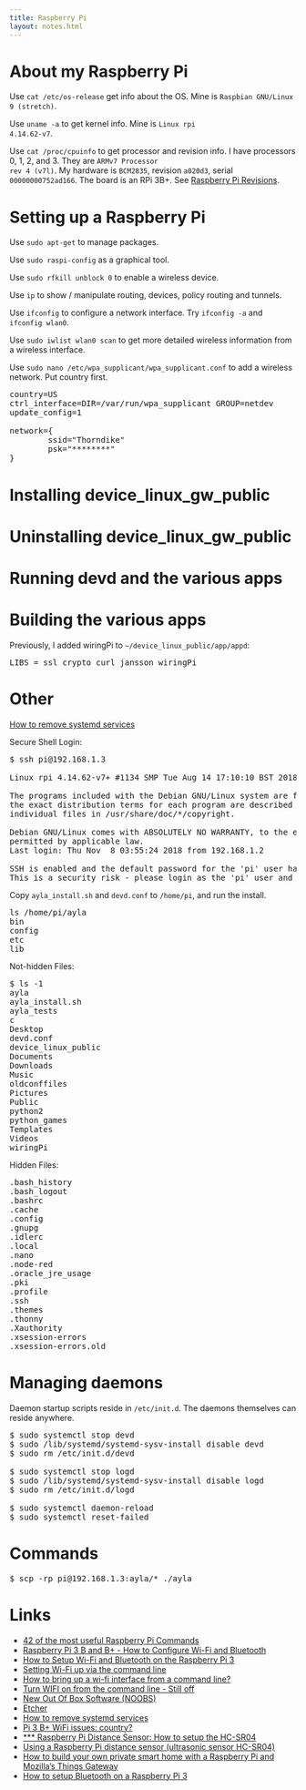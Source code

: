 ```yaml
---
title: Raspberry Pi
layout: notes.html
---
```


# About my Raspberry Pi

Use <code>cat /etc/os-release</code> get info about the OS. Mine is <code>Raspbian GNU/Linux 9 (stretch)</code>.

Use <code>uname -a</code> to get kernel info. Mine is <code>Linux rpi 4.14.62-v7</code>.

Use <code>cat /proc/cpuinfo</code> to get processor and revision info. I have processors 0, 1, 2, and 3. They are <code>ARMv7 Processor rev 4 (v7l)</code>. My hardware is <code>BCM2835</code>, revision <code>a020d3</code>, serial <code>00000000752ad166</code>. The board is an RPi 3B+. See [Raspberry Pi Revisions](https://www.raspberrypi.org/documentation/hardware/raspberrypi/revision-codes/README.md).

# Setting up a Raspberry Pi

Use <code>sudo apt-get</code> to manage packages.

Use <code>sudo raspi-config</code> as a graphical tool.

Use <code>sudo rfkill unblock 0</code> to enable a wireless device.

Use <code>ip</code> to show / manipulate routing, devices, policy routing and tunnels.

Use <code>ifconfig</code> to configure a network interface. Try <code>ifconfig -a</code> and <code>ifconfig wlan0</code>.

Use <code>sudo iwlist wlan0 scan</code> to get more detailed wireless information from a wireless interface.

Use <code>sudo nano /etc/wpa_supplicant/wpa_supplicant.conf</code> to add a wireless network. Put country first.

<pre class="light">
country=US
ctrl_interface=DIR=/var/run/wpa_supplicant GROUP=netdev
update_config=1

network={
        ssid="Thorndike"
        psk="********"
}
</pre>

# Installing device_linux_gw_public

# Uninstalling device_linux_gw_public

# Running devd and the various apps

# Building the various apps

Previously, I added wiringPi to <code>&#126;/device_linux_public/app/appd</code>:

<pre class="light">
LIBS = ssl crypto curl jansson wiringPi
</pre>

# Other

[How to remove systemd services](https://superuser.com/questions/513159/how-to-remove-systemd-services)

Secure Shell Login:

<pre class="light">
$ ssh pi@192.168.1.3

Linux rpi 4.14.62-v7+ #1134 SMP Tue Aug 14 17:10:10 BST 2018 armv7l

The programs included with the Debian GNU/Linux system are free software;
the exact distribution terms for each program are described in the
individual files in /usr/share/doc/*/copyright.

Debian GNU/Linux comes with ABSOLUTELY NO WARRANTY, to the extent
permitted by applicable law.
Last login: Thu Nov  8 03:55:24 2018 from 192.168.1.2

SSH is enabled and the default password for the 'pi' user has not been changed.
This is a security risk - please login as the 'pi' user and type 'passwd' to set a new password.
</pre>

Copy <code>ayla_install.sh</code> and <code>devd.conf</code> to <code>/home/pi</code>, and run the install.





<pre class="light">
ls /home/pi/ayla
bin
config
etc
lib
</pre>


Not-hidden Files:

<pre class="light">
$ ls -1
ayla
ayla_install.sh
ayla_tests
c
Desktop
devd.conf
device_linux_public
Documents
Downloads
Music
oldconffiles
Pictures
Public
python2
python_games
Templates
Videos
wiringPi
</pre>

Hidden Files:

<pre class="light">
.bash_history
.bash_logout
.bashrc
.cache
.config
.gnupg
.idlerc
.local
.nano
.node-red
.oracle_jre_usage
.pki
.profile
.ssh
.themes
.thonny
.Xauthority
.xsession-errors
.xsession-errors.old
</pre>

# Managing daemons

Daemon startup scripts reside in <code>/etc/init.d</code>. The daemons themselves can reside anywhere.

<pre class="light">
$ sudo systemctl stop devd
$ sudo /lib/systemd/systemd-sysv-install disable devd
$ sudo rm /etc/init.d/devd

$ sudo systemctl stop logd
$ sudo /lib/systemd/systemd-sysv-install disable logd
$ sudo rm /etc/init.d/logd

$ sudo systemctl daemon-reload
$ sudo systemctl reset-failed
</pre>

# Commands

<pre class="light">
$ scp -rp pi@192.168.1.3:ayla/* ./ayla
</pre>

# Links

* [42 of the most useful Raspberry Pi Commands](http://www.circuitbasics.com/useful-raspberry-pi-commands/)
* [Raspberry Pi 3 B and B+ - How to Configure Wi-Fi and Bluetooth](https://www.digikey.com/en/maker/blogs/raspberry-pi-3---how-to-connect-wi-fi-and-bluetooth)
* [How to Setup Wi-Fi and Bluetooth on the Raspberry Pi 3](https://www.makeuseof.com/tag/setup-wi-fi-bluetooth-raspberry-pi-3/)
* [Setting Wi-Fi up via the command line](https://www.raspberrypi.org/documentation/configuration/wireless/wireless-cli.md)
* [How to bring up a wi-fi interface from a command line?](https://unix.stackexchange.com/questions/90778/how-to-bring-up-a-wi-fi-interface-from-a-command-line)
* [Turn WIFI on from the command line - Still off](https://lb.raspberrypi.org/forums/viewtopic.php?t=206223)
* [New Out Of Box Software (NOOBS)](https://www.raspberrypi.org/documentation/installation/noobs.md)
* [Etcher](https://www.balena.io/etcher/)
* [How to remove systemd services](https://www.raspberrypi.org/documentation/)
* [Pi 3 B+ WiFi issues: country?](https://www.raspberrypi.org/forums/viewtopic.php?t=208591)
* [*** Raspberry Pi Distance Sensor: How to setup the HC-SR04](https://pimylifeup.com/raspberry-pi-distance-sensor/)
* [Using a Raspberry Pi distance sensor (ultrasonic sensor HC-SR04)](https://tutorials-raspberrypi.com/raspberry-pi-ultrasonic-sensor-hc-sr04/)
* [How to build your own private smart home with a Raspberry Pi and Mozilla’s Things Gateway](https://hacks.mozilla.org/2018/02/how-to-build-your-own-private-smart-home-with-a-raspberry-pi-and-mozillas-things-gateway/)
* [How to setup Bluetooth on a Raspberry Pi 3](https://www.cnet.com/how-to/how-to-setup-bluetooth-on-a-raspberry-pi-3/)
